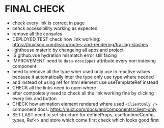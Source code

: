 # FINAL CHECK

- check every link is correct in page
- cehck accessibility working as expected
- remove all the consoles
- DEPLOYED TEST check how link working: https://nuxtseo.com/learn/routes-and-rendering/trailing-slashes
- lighthouse materic by changeing all apps and project
- IS github.vue hydration mismatch error still facing
- IMPROVEMENT need to `data-nosnippet` attribute every non indexing component
- need to remove all the type wher used only use in reactive values because it automatically inter the type only use type where needed
- and instead of using ref for html element use useTemplateRef instead
- CHECK all the links need to open where
- after compoletely need to check all the link working fine by clicking every link and button
- CHECK how animation element rendered where used `<ClientOnly />` component docs: https://nuxt.com/docs/api/components/client-only
- SET LAST need to set structure for defineProps, useRuntimeConfig, types, Ref<> and store which come first check which looks good first

